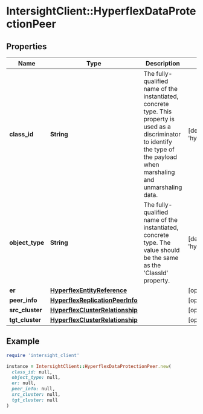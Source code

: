 # IntersightClient::HyperflexDataProtectionPeer

## Properties

| Name | Type | Description | Notes |
| ---- | ---- | ----------- | ----- |
| **class_id** | **String** | The fully-qualified name of the instantiated, concrete type. This property is used as a discriminator to identify the type of the payload when marshaling and unmarshaling data. | [default to &#39;hyperflex.DataProtectionPeer&#39;] |
| **object_type** | **String** | The fully-qualified name of the instantiated, concrete type. The value should be the same as the &#39;ClassId&#39; property. | [default to &#39;hyperflex.DataProtectionPeer&#39;] |
| **er** | [**HyperflexEntityReference**](HyperflexEntityReference.md) |  | [optional] |
| **peer_info** | [**HyperflexReplicationPeerInfo**](HyperflexReplicationPeerInfo.md) |  | [optional] |
| **src_cluster** | [**HyperflexClusterRelationship**](HyperflexClusterRelationship.md) |  | [optional] |
| **tgt_cluster** | [**HyperflexClusterRelationship**](HyperflexClusterRelationship.md) |  | [optional] |

## Example

```ruby
require 'intersight_client'

instance = IntersightClient::HyperflexDataProtectionPeer.new(
  class_id: null,
  object_type: null,
  er: null,
  peer_info: null,
  src_cluster: null,
  tgt_cluster: null
)
```

